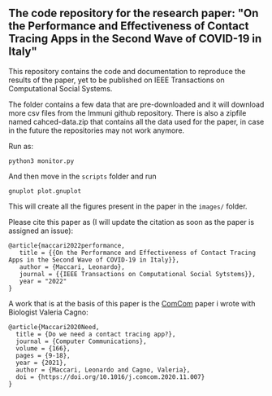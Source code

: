 ## The code repository for the research paper: "On the Performance and Effectiveness of Contact Tracing Apps in the Second Wave of COVID-19 in Italy"

This repository contains the code and documentation to reproduce the results of the paper, yet to be published on IEEE Transactions on Computational Social Systems.


The folder contains a few data that are pre-downloaded and it will download more csv files from the Immuni github repository. There is also a zipfile named cahced-data.zip that contains all the data used for the paper, in case in the future the repositories may not work anymore. 

Run as:

`python3 monitor.py`

And then move in the `scripts` folder and run 

`gnuplot plot.gnuplot`

This will create all the figures present in the paper in the `images/` folder.

Please cite this paper as (I will update the citation as soon as the paper is assigned an issue):

```
@article{maccari2022performance,
   title = {{On the Performance and Effectiveness of Contact Tracing Apps in the Second Wave of COVID-19 in Italy}},
   author = {Maccari, Leonardo},
   journal = {{IEEE Transactions on Computational Social Sytstems}},
   year = "2022"
}
```

A work that is at the basis of this paper is the [ComCom](https://www.sciencedirect.com/science/article/pii/S0140366420319873) paper i wrote with Biologist Valeria Cagno:

```
@article{Maccari2020Need,
  title = {Do we need a contact tracing app?},
  journal = {Computer Communications},
  volume = {166},
  pages = {9-18},
  year = {2021},
  author = {Maccari, Leonardo and Cagno, Valeria},
  doi = {https://doi.org/10.1016/j.comcom.2020.11.007}
}
```

